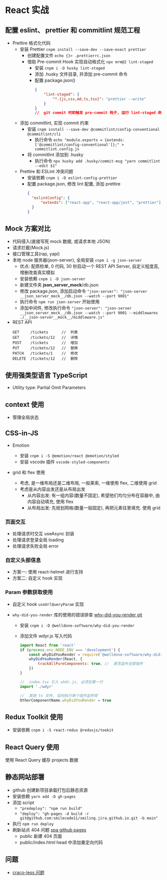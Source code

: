 # React 实战

## 配置 eslint、 prettier 和 commitlint 规范工程

- Prettire 格式化代码
  - 安装 Prettier `cnpm install --save-dev --save-exact prettier`
    - 创建配置文件 `echo {}> .prettierrc.json`
    - 借助 Pre-commit Hook 实现自动格式化 `npx mrm@2 lint-staged`
      - 安装 `cnpm i -D husky lint-staged`
      - 添加 .husky 文件目录, 并添加 pre-commit 命令
      - 配置 package.json()
        ```json
        {
        	"lint-staged": {
        		"*.{js,css,md,ts,tsx}": "prettier --write"
        	}
        }
        //  git commit 时即触发 pre-commit 钩子, 运行 lint-staged 命令, 对 js, css, md, ts, tsx 文件执行格式化
        ```
  - 添加 commitlint, 实现 commit 约束
    - 安装 `cnpm install --save-dev @commitlint/config-conventional @commitlint/cli`
      - 执行命令 `echo "module.exports = {extends: ['@commitlint/config-conventional']};" > commitlint.config.js`
    - 将 commitlint 添加到 .husky
      - 执行命令 `npx husky add .husky/commit-msg "yarn commitlint --edit $1"`
  - Prettire 和 ESLint 冲突问题
    - 安装依赖 `cnpm i -D eslint-config-prettier`
    - 配置 package.json, 修改 lint 配置, 添加 prettire
      ```json
      {
      	"eslintConfig": {
      		"extends": ["react-app", "react-app/jest", "prettier"]
      	}
      }
      ```

## Mock 方案对比

- 代码侵入(直接写死 mock 数据, 或请求本地 JSON)
- 请求拦截(Mock.js)
- 接口管理工具(rap, yapi)
- 本地 node 服务器(json-server), 全局安装 `cnpm i -g json-server`
  - 优点: 配质检单, 0 代码, 30 秒启动一个 REST API Server, 自定义程度高, 增删改查真实模拟
  - 安装依赖 `cnpm i -D json-server`
  - 新建文件夹 **json_server_mock**/db.json
  - 修改 package.json, 添加启动命令 `"json-server": "json-server __json_server_mock__/db.json --watch --port 9001"`
  - 执行命令 `npm run json-server` 开始使用
  - 添加中间件, 修改执行命令 `"json-server": "json-server __json_server_mock__/db.json --watch --port 9001 --middlewares ./__json-server__mock__/middleware.js"`
- REST API
  ```
  GET     /tickets      //  列表
  GET     /tickets/12   //  详情
  POST    /tickets      //  增加
  PUT     /tickets/12   //  替换
  PATCH   /tickets/1    //  修改
  DELETE  /tickets/12   //  删除
  ```

## 使用强类型语言 TypeScript

- Utility type: Partial Omit Parameters

## context 使用

- 管理全局状态

## CSS-in-JS

- Emotion

  - 安装 `cnpm i -S @emotion/react @emotion/styled`
  - 安装 vscode 插件 `vscode-styled-components`

- grid 和 flex 使用
  - 考虑, 是一维布局还是二维布局, 一般莱索, 一维使用 flex, 二维使用 grid
  - 考虑是从内容出发还是从布局出发
    - 从内容出发: 有一组内容(数量不固定), 希望他们均匀分布在容器中, 由内容自动填充, 使用 flex
    - 从布局出发: 先规划网格(数量一般固定), 再把元素往里填充. 使用 grid

### 页面交互

- 处理请求时交互 useAsync 封装
- 处理请求登录全局 loading
- 处理请求失败全局 error

### 自定义头部信息

- 方案一: 使用 react-helmet 进行支持
- 方案二: 自定义 hook 实现

### Param 参数获取使用

- 自定义 hook `useUrlQueryParam` 实现
- `why-did-you-render` 库的使用的错误排查 [why-did-you-render git](https://github.com/welldone-software/why-did-you-render)

  - 安装 `cnpm i -D @welldone-software/why-did-you-render`
  - 添加文件 wdyr.js 写入代码

    ```js
    import React from 'react'
    if (process.env.NODE_ENV === 'development') {
    	const whyDidYouRender = require('@welldone-software/why-did-you-render')
    	whyDidYouRender(React, {
    		trackAllPureComponents: true, //  是否监听全部组件
    	})
    }

    //  index.tsx 引入 whdr.js, 必须在第一行
    import './wdyr'

    //  其他 ts 文件, 如何执行单个组件监听呢
    OtherComponentName.whyDidYouRender = true
    ```

## Redux Toolkit 使用

- 安装依赖 `cnpm i -S react-redux @reduxjs/tookit`

## React Query 使用

使用 React Query 缓存 projects 数据

## 静态网站部署

- github 创建新项目承载打包后静态资源
- 安装依赖 `yarn add -D gh-pages`
- 添加 script
  - `"predeploy": "npm run build"`
  - `"deploy": "gh-pages -d build -r git@github.com:smilecode11/smiling.jira.github.io.git -b main"`
- 执行 `npm run deploy`
- 刷新站点 404 问题 [spa github pages](https://github.com/rafgraph/spa-github-pages)
  - public 新建 404 页面
  - public/index.html head 中添加重定向代码

## 问题

- [craco-less 问题](https://github.com/DocSpring/craco-less/issues/86)
